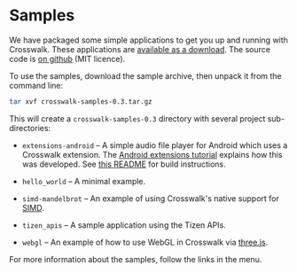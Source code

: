 # Samples

We have packaged some simple applications to get you up and running with Crosswalk. These applications are <a href="https://github.com/crosswalk-project/crosswalk-samples/archive/0.3.tar.gz">available as a download</a>. The source code is <a href="https://github.com/crosswalk-project/crosswalk-samples/" target="_blank">on github</a> (MIT licence).

To use the samples, download the sample archive, then unpack it from the command line:

```sh
tar xvf crosswalk-samples-0.3.tar.gz
```

This will create a `crosswalk-samples-0.3` directory with several project sub-directories:

*   `extensions-android` &ndash; A simple audio file player for Android which uses a Crosswalk extension. The [Android extensions tutorial](#documentation/android_extensions) explains how this was developed. See [this README](https://github.com/crosswalk-project/crosswalk-samples/blob/master/extensions-android/README.md) for build instructions.

*   `hello_world` &ndash; A minimal example.

*   `simd-mandelbrot` &ndash; An example of using Crosswalk's native support for [SIMD](https://github.com/johnmccutchan/ecmascript_simd).

*   `tizen_apis` &ndash; A sample application using the Tizen APIs.

*   `webgl` &ndash; An example of how to use WebGL in Crosswalk via [three.js](http://threejs.org/).

For more information about the samples, follow the links in the menu.

